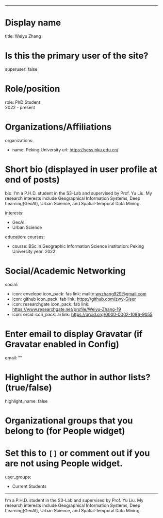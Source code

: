 
---
# Display name
title: Weiyu Zhang

# Is this the primary user of the site?
superuser: false

# Role/position
role: PhD Student<br>2022 - present</br>

# Organizations/Affiliations
organizations:
- name: Peking University
  url: https://sess.pku.edu.cn/

# Short bio (displayed in user profile at end of posts)
bio: I’m a P.H.D. student in the S3-Lab and supervised by Prof. Yu Liu. My research interests include Geographical Information Systems, Deep Learning(GeoAI), Urban Science, and Spatial-temporal Data Mining.

interests:
  - GeoAI
  - Urban Science


education:
  courses:
  - course: BSc in Geographic Information Science
    institution: Peking University
    year: 2022

# Social/Academic Networking
social:
  - icon: envelope
    icon_pack: fas
    link: mailto:wyzhang929@gmail.com
  - icon: github
    icon_pack: fab
    link: https://github.com/zwy-Giser
  - icon: researchgate
    icon_pack: fab
    link: https://www.researchgate.net/profile/Weiyu-Zhang-19
  - icon: orcid
    icon_pack: ai
    link: https://orcid.org/0000-0002-1086-9055


# Enter email to display Gravatar (if Gravatar enabled in Config)
email: ""

# Highlight the author in author lists? (true/false)
highlight_name: false

# Organizational groups that you belong to (for People widget)
#   Set this to `[]` or comment out if you are not using People widget.
user_groups:
- Current Students
---
I’m a P.H.D. student in the S3-Lab and supervised by Prof. Yu Liu. My research interests include Geographical Information Systems, Deep Learning(GeoAI), Urban Science, and Spatial-temporal Data Mining.
